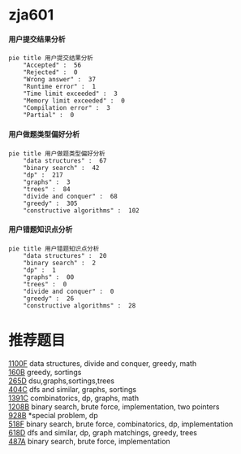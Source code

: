 # zja601

<!-- tabs:start -->



#### **用户提交结果分析**

```mermaid
pie title 用户提交结果分析
    "Accepted" :  56
    "Rejected" :  0
    "Wrong answer" :  37
    "Runtime error" :  1
    "Time limit exceeded" :  3
    "Memory limit exceeded" :  0
    "Compilation error" :  3
    "Partial" :  0
```

#### **用户做题类型偏好分析**

```mermaid
pie title 用户做题类型偏好分析
    "data structures" :  67
    "binary search" :  42
    "dp" :  217
    "graphs" :  3
    "trees" :  84
    "divide and conquer" :  68
    "greedy" :  305
    "constructive algorithms" :  102
```
#### **用户错题知识点分析**

```mermaid
pie title 用户错题知识点分析
    "data structures" :  20
    "binary search" :  2
    "dp" :  1
    "graphs" :  00
    "trees" :  0
    "divide and conquer" :  0
    "greedy" :  26
    "constructive algorithms" :  28
```



<!-- tabs:end -->
# 推荐题目
[1100F](https://codeforces.com/contest/1100/problem/F)		data structures,
                        divide and conquer,
                        greedy,
                        math		  
[160B](https://codeforces.com/contest/160/problem/B)		greedy,
                        sortings		  
[265D](https://codeforces.com/contest/265/problem/D)		dsu,graphs,sortings,trees		  
[404C](https://codeforces.com/contest/404/problem/C)		dfs and similar,
                        graphs,
                        sortings		  
[1391C](https://codeforces.com/contest/1391/problem/C)		combinatorics,
                        dp,
                        graphs,
                        math		  
[1208B](https://codeforces.com/contest/1208/problem/B)		binary search,
                        brute force,
                        implementation,
                        two pointers		  
[928B](https://codeforces.com/contest/928/problem/B)		*special problem,
                        dp		  
[518F](https://codeforces.com/contest/518/problem/F)		binary search,
                        brute force,
                        combinatorics,
                        dp,
                        implementation		  
[618D](https://codeforces.com/contest/618/problem/D)		dfs and similar,
                        dp,
                        graph matchings,
                        greedy,
                        trees		  
[487A](https://codeforces.com/contest/487/problem/A)		binary search,
                        brute force,
                        implementation		  
